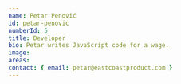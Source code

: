 ```yaml
---
name: Petar Penović
id: petar-penovic
numberId: 5
title: Developer
bio: Petar writes JavaScript code for a wage.
image:
areas:
contact: { email: petar@eastcoastproduct.com }
---
```

